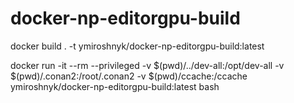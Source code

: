 # docker-np-editorgpu-build

docker build . -t ymiroshnyk/docker-np-editorgpu-build:latest

docker run -it --rm --privileged -v $(pwd)/../dev-all:/opt/dev-all -v $(pwd)/.conan2:/root/.conan2 -v $(pwd)/ccache:/ccache ymiroshnyk/docker-np-editorgpu-build:latest bash
